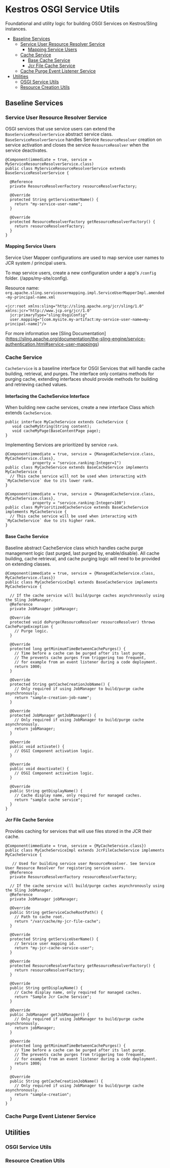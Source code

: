 # Kestros OSGI Service Utils
Foundational and utility logic for building OSGI Services on Kestros/Sling instances.

- [Baseline Services](#baseline-services)
  * [Service User Resource Resolver Service](#service-user-resource-resolver-service)
    + [Mapping Service Users](#mapping-service-users)
  * [Cache Service](#cache-service)
    + [Base Cache Service](#base-cache-service)
    + [Jcr File Cache Service](#jcr-file-cache-service)
    <!-- + [Managed Cache Service](#managed-cache-service) -->
  * [Cache Purge Event Listener Service](#cache-purge-event-listener-service)
- [Utilities](#utilities)
  * [OSGI Service Utils](#osgi-service-utils)
  * [Resource Creation Utils](#resource-creation-utils)


## Baseline Services

### Service User Resource Resolver Service
OSGI services that use service users can extend the `BaseServiceResolverService` abstract service class.  `BaseServiceResolverService` handles Service `ResourceResolver` creation on service activation and closes the service `ResourceResolver` when the service deactivates.

```
@Component(immediate = true, service = MyServiceResourceResolverService.class)
public class MyServiceResourceResolverService extends BaseServiceResolverService {

  @Reference
  private ResourceResolverFactory resourceResolverFactory;

  @Override
  protected String getServiceUserName() {
    return "my-service-user-name";
  }

  @Override
  protected ResourceResolverFactory getResourceResolverFactory() {
    return resourceResolverFactory;
  }
}
```

#### Mapping Service Users
Service User Mapper configurations are used to map service user names to JCR system / principal users.

To map service users, create a new configuration under a app's `/config` folder. (/apps/my-site/config).  
 
Resource name: `org.apache.sling.serviceusermapping.impl.ServiceUserMapperImpl.amended-my-principal-name.xml`
```
<jcr:root xmlns:sling="http://sling.apache.org/jcr/sling/1.0" xmlns:jcr="http://www.jcp.org/jcr/1.0"
  jcr:primaryType="sling:OsgiConfig"
  user.mapping="[com.mysite.my-artifact:my-service-user-name=my-principal-name]"/>
```
For more information see [Sling Documentation] (https://sling.apache.org/documentation/the-sling-engine/service-authentication.html#service-user-mappings)

### Cache Service
`CacheService` is a baseline interface for OSGI Services that will handle cache building, retrieval, and purges.  The interface only contains methods for purging cache, extending interfaces should provide methods for building and retrieving cached values.

#### Interfacing the CacheService Interface
When building new cache services, create a new interface Class which extends `CacheService`.
```
public interface MyCacheService extends CacheService {
   void cacheMyString(String content);
   void cacheMyPage(BaseContentPage page);
}
```
Implementing Services are prioritized by service `rank`.
```
@Component(immediate = true, service = {ManagedCacheService.class, MyCacheService.class},
            property = "service.ranking:Integer=1")
public class MyCacheService extends BaseCacheService implements MyCacheService {
  // This cache service will not be used when interacting with `MyCacheService` due to its lower rank.
}

@Component(immediate = true, service = {ManagedCacheService.class, MyCacheService.class},
            property = "service.ranking:Integer=100")
public class MyPrioritizedCacheService extends BaseCacheService implements MyCacheService {
  // This cache service will be used when interacting with `MyCacheService` due to its higher rank.
}
```

#### Base Cache Service
Baseline abstract CacheService class which handles cache purge management logic (last purged, last purged by, enable/disable).  All cache building, cache retrieval, and cache purging logic will need to be provided on extending classes.

```
@Component(immediate = true, service = {ManagedCacheService.class, MyCacheService.class})
public class MyCacheServiceImpl extends BaseCacheService implements MyCacheService {
   
  // If the cache service will build/purge caches asynchronously using the Sling JobManager. 
  @Reference
  private JobManager jobManager;

  @Override
  protected void doPurge(ResourceResolver resourceResolver) throws CachePurgeException {
    // Purge logic.
  }

  @Override
  protected long getMinimumTimeBetweenCachePurges() {
    // Time before a cache can be purged after its last purge. 
    // The prevents cache purges from triggering too frequent, 
    // for example from an event listener during a code deployment.
    return 1000;
  }

  @Override
  protected String getCacheCreationJobName() {
    // Only required if using JobManager to build/purge cache asynchronously.
    return "sample-creation-job-name";
  }

  @Override
  protected JobManager getJobManager() {
    // Only required if using JobManager to build/purge cache asynchronously.
    return jobManager;
  }

  @Override
  public void activate() {
    // OSGI Component activation logic.
  }

  @Override
  public void deactivate() {
    // OSGI Component activation logic.
  }

  @Override
  public String getDisplayName() {
    // Cache display name, only required for managed caches.
    return "sample cache service";
  }
}
```
#### Jcr File Cache Service
Provides caching for services that will use files stored in the JCR their cache.

```
@Component(immediate = true, service = {MyCacheService.class})
public class MyCacheServiceImpl extends JcrFileCacheService implements MyCacheService {

   // Used for building service user ResourceResolver. See Service User Resource Resolver for registering service users.
  @Reference
  private ResourceResolverFactory resourceResolverFactory;

  // If the cache service will build/purge caches asynchronously using the Sling JobManager.
  @Reference
  private JobManager jobManager;

  @Override
  public String getServiceCacheRootPath() {
    // Path to cache root.
    return "/var/cache/my-jcr-file-cache";
  }

  @Override
  protected String getServiceUserName() {
    // Service user mapping id.
    return "my-jcr-cache-service-user";
  }

  @Override
  protected ResourceResolverFactory getResourceResolverFactory() {
    return resourceResolverFactory;
  }

  @Override
  public String getDisplayName() {
    // Cache display name, only required for managed caches.
    return "Sample Jcr Cache Service";
  }

  @Override
  public JobManager getJobManager() {
    // Only required if using JobManager to build/purge cache asynchronously.
    return jobManager;
  }

  @Override
  protected long getMinimumTimeBetweenCachePurges() {
    // Time before a cache can be purged after its last purge. 
    // The prevents cache purges from triggering too frequent, 
    // for example from an event listener during a code deployment.
    return 1000;
  }

  @Override
  public String getCacheCreationJobName() {
    // Only required if using JobManager to build/purge cache asynchronously.
    return "sample-creation";
  }
}
```


<!-- 
#### Managed Cache Service
A cache services can be managed from the Kestros UI by registering it as a `ManagedCacheService` component.
```
@Component(immediate = true, service = {ManagedCacheService.class, MyCacheService.class})
public class MyCacheServiceImpl extends JcrFileCacheService implements MyCacheService {
}
```
--> 
### Cache Purge Event Listener Service

## Utilities
### OSGI Service Utils
### Resource Creation Utils